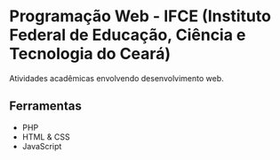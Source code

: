 # Programação Web - IFCE (Instituto Federal de Educação, Ciência e Tecnologia do Ceará)

Atividades acadêmicas envolvendo desenvolvimento web.

## Ferramentas
- PHP
- HTML & CSS
- JavaScript
